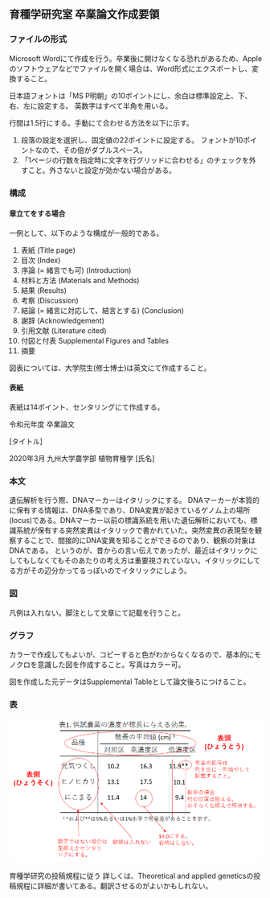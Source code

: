 ## 育種学研究室 卒業論文作成要領

### ファイルの形式
Microsoft Wordにて作成を行う。卒業後に開けなくなる恐れがあるため、Appleのソフトウェアなどでファイルを開く場合は、Word形式にエクスポートし、変換すること。

日本語フォントは「MS P明朝」の10ポイントにし、余白は標準設定上、下、右、左に設定する。
英数字はすべて半角を用いる。

行間は1.5行にする。手動にて合わせる方法を以下に示す。
1. 段落の設定を選択し、固定値の22ポイントに設定する。
フォントが10ポイントなので、その倍がダブルスペース。
2. 「1ページの行数を指定時に文字を行グリッドに合わせる」のチェックを外すこと。外さないと設定が効かない場合がある。


### 構成
#### 章立てをする場合
一例として、以下のような構成が一般的である。
1. 表紙 (Title page)
1. 目次 (Index)
1. 序論 (= 緒言でも可) (Introduction)
1. 材料と方法 (Materials and Methods)
1. 結果 (Results)
1. 考察 (Discussion)
1. 結論 (= 緒言に対応して、結言とする) (Conclusion)
1. 謝辞 (Acknowledgement)
1. 引用文献 (Literature cited)
1. 付図と付表 Supplemental Figures and Tables
1. 摘要

図表については、大学院生(修士博士)は英文にて作成すること。


#### 表紙
表紙は14ポイント、センタリングにて作成する。

令和元年度
卒業論文

[タイトル]

2020年3月
九州大学農学部
植物育種学
[氏名]

### 本文
遺伝解析を行う際、DNAマーカーはイタリックにする。
DNAマーカーが本質的に保有する情報は、DNA多型であり、DNA変異が起きているゲノム上の場所 (locus)である。DNAマーカー以前の標識系統を用いた遺伝解析においても、標識系統が保有する突然変異はイタリックで書かれていた。突然変異の表現型を観察することで、間接的にDNA変異を知ることができるのであり、観察の対象はDNAである。
というのが、昔からの言い伝えであったが、最近はイタリックにしてもしなくてもそのあたりの考え方は重要視されていない。イタリックにしてる方がその辺分かってるっぽいのでイタリックにしよう。

### 図
凡例は入れない。脚注として文章にて記載を行うこと。



### グラフ

カラーで作成してもよいが、コピーすると色がわからなくなるので、基本的にモノクロを意識した図を作成すること。写真はカラー可。

図を作成した元データはSupplemental Tableとして論文後ろにつけること。

### 表


![test](./TableExample.png)


育種学研究の投稿規程に従う
詳しくは、Theoretical and applied geneticsの投稿規程に詳細が書いてある。翻訳させるのがよいかもしれない。